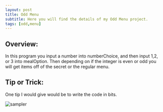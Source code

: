 ```yaml
---
layout: post
title: Odd Menu 
subtitle: Here you will find the details of my Odd Menu project. 
tags: [odd,menu]
---
```


## Overview:
In this program you input a number into numberChoice, and then input 1,2, or 3 into mealOption. 
Then depending on if the integer is even or odd you will get items off of the secret or the regular menu.

## Tip or Trick:
One tip I would give would be to write the code in bits. 

![sampler](https://luciasher.github.io/img/menu.png)
